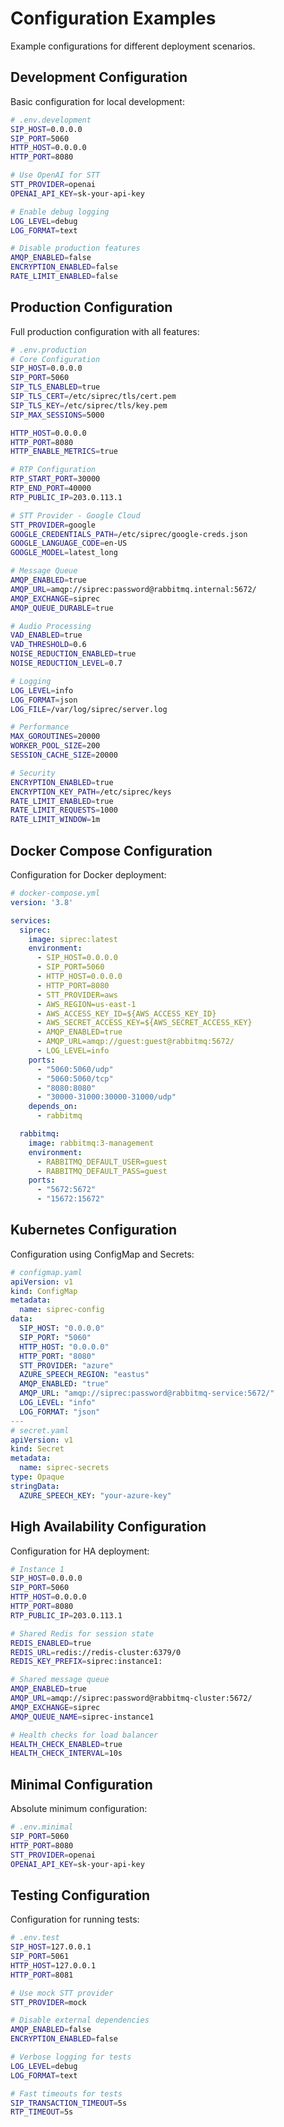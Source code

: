 # Configuration Examples

Example configurations for different deployment scenarios.

## Development Configuration

Basic configuration for local development:

```bash
# .env.development
SIP_HOST=0.0.0.0
SIP_PORT=5060
HTTP_HOST=0.0.0.0
HTTP_PORT=8080

# Use OpenAI for STT
STT_PROVIDER=openai
OPENAI_API_KEY=sk-your-api-key

# Enable debug logging
LOG_LEVEL=debug
LOG_FORMAT=text

# Disable production features
AMQP_ENABLED=false
ENCRYPTION_ENABLED=false
RATE_LIMIT_ENABLED=false
```

## Production Configuration

Full production configuration with all features:

```bash
# .env.production
# Core Configuration
SIP_HOST=0.0.0.0
SIP_PORT=5060
SIP_TLS_ENABLED=true
SIP_TLS_CERT=/etc/siprec/tls/cert.pem
SIP_TLS_KEY=/etc/siprec/tls/key.pem
SIP_MAX_SESSIONS=5000

HTTP_HOST=0.0.0.0
HTTP_PORT=8080
HTTP_ENABLE_METRICS=true

# RTP Configuration
RTP_START_PORT=30000
RTP_END_PORT=40000
RTP_PUBLIC_IP=203.0.113.1

# STT Provider - Google Cloud
STT_PROVIDER=google
GOOGLE_CREDENTIALS_PATH=/etc/siprec/google-creds.json
GOOGLE_LANGUAGE_CODE=en-US
GOOGLE_MODEL=latest_long

# Message Queue
AMQP_ENABLED=true
AMQP_URL=amqp://siprec:password@rabbitmq.internal:5672/
AMQP_EXCHANGE=siprec
AMQP_QUEUE_DURABLE=true

# Audio Processing
VAD_ENABLED=true
VAD_THRESHOLD=0.6
NOISE_REDUCTION_ENABLED=true
NOISE_REDUCTION_LEVEL=0.7

# Logging
LOG_LEVEL=info
LOG_FORMAT=json
LOG_FILE=/var/log/siprec/server.log

# Performance
MAX_GOROUTINES=20000
WORKER_POOL_SIZE=200
SESSION_CACHE_SIZE=20000

# Security
ENCRYPTION_ENABLED=true
ENCRYPTION_KEY_PATH=/etc/siprec/keys
RATE_LIMIT_ENABLED=true
RATE_LIMIT_REQUESTS=1000
RATE_LIMIT_WINDOW=1m
```

## Docker Compose Configuration

Configuration for Docker deployment:

```yaml
# docker-compose.yml
version: '3.8'

services:
  siprec:
    image: siprec:latest
    environment:
      - SIP_HOST=0.0.0.0
      - SIP_PORT=5060
      - HTTP_HOST=0.0.0.0
      - HTTP_PORT=8080
      - STT_PROVIDER=aws
      - AWS_REGION=us-east-1
      - AWS_ACCESS_KEY_ID=${AWS_ACCESS_KEY_ID}
      - AWS_SECRET_ACCESS_KEY=${AWS_SECRET_ACCESS_KEY}
      - AMQP_ENABLED=true
      - AMQP_URL=amqp://guest:guest@rabbitmq:5672/
      - LOG_LEVEL=info
    ports:
      - "5060:5060/udp"
      - "5060:5060/tcp"
      - "8080:8080"
      - "30000-31000:30000-31000/udp"
    depends_on:
      - rabbitmq

  rabbitmq:
    image: rabbitmq:3-management
    environment:
      - RABBITMQ_DEFAULT_USER=guest
      - RABBITMQ_DEFAULT_PASS=guest
    ports:
      - "5672:5672"
      - "15672:15672"
```

## Kubernetes Configuration

Configuration using ConfigMap and Secrets:

```yaml
# configmap.yaml
apiVersion: v1
kind: ConfigMap
metadata:
  name: siprec-config
data:
  SIP_HOST: "0.0.0.0"
  SIP_PORT: "5060"
  HTTP_HOST: "0.0.0.0"
  HTTP_PORT: "8080"
  STT_PROVIDER: "azure"
  AZURE_SPEECH_REGION: "eastus"
  AMQP_ENABLED: "true"
  AMQP_URL: "amqp://siprec:password@rabbitmq-service:5672/"
  LOG_LEVEL: "info"
  LOG_FORMAT: "json"
---
# secret.yaml
apiVersion: v1
kind: Secret
metadata:
  name: siprec-secrets
type: Opaque
stringData:
  AZURE_SPEECH_KEY: "your-azure-key"
```

## High Availability Configuration

Configuration for HA deployment:

```bash
# Instance 1
SIP_HOST=0.0.0.0
SIP_PORT=5060
HTTP_HOST=0.0.0.0
HTTP_PORT=8080
RTP_PUBLIC_IP=203.0.113.1

# Shared Redis for session state
REDIS_ENABLED=true
REDIS_URL=redis://redis-cluster:6379/0
REDIS_KEY_PREFIX=siprec:instance1:

# Shared message queue
AMQP_ENABLED=true
AMQP_URL=amqp://siprec:password@rabbitmq-cluster:5672/
AMQP_EXCHANGE=siprec
AMQP_QUEUE_NAME=siprec-instance1

# Health checks for load balancer
HEALTH_CHECK_ENABLED=true
HEALTH_CHECK_INTERVAL=10s
```

## Minimal Configuration

Absolute minimum configuration:

```bash
# .env.minimal
SIP_PORT=5060
HTTP_PORT=8080
STT_PROVIDER=openai
OPENAI_API_KEY=sk-your-api-key
```

## Testing Configuration

Configuration for running tests:

```bash
# .env.test
SIP_HOST=127.0.0.1
SIP_PORT=5061
HTTP_HOST=127.0.0.1
HTTP_PORT=8081

# Use mock STT provider
STT_PROVIDER=mock

# Disable external dependencies
AMQP_ENABLED=false
ENCRYPTION_ENABLED=false

# Verbose logging for tests
LOG_LEVEL=debug
LOG_FORMAT=text

# Fast timeouts for tests
SIP_TRANSACTION_TIMEOUT=5s
RTP_TIMEOUT=5s
```